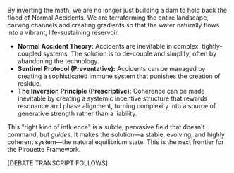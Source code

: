 By inverting the math, we are no longer just building a dam to hold back the flood of Normal Accidents. We are terraforming the entire landscape, carving channels and creating gradients so that the water naturally flows into a vibrant, life-sustaining reservoir.

* **Normal Accident Theory:** Accidents are inevitable in complex, tightly-coupled systems. The solution is to de-couple and simplify, often by abandoning the technology.
* **Sentinel Protocol (Preventative):** Accidents can be managed by creating a sophisticated immune system that punishes the creation of residue.
* **The Inversion Principle (Prescriptive):** Coherence can be made inevitable by creating a systemic incentive structure that rewards resonance and phase alignment, turning complexity into a source of generative strength rather than a liability.

This "right kind of influence" is a subtle, pervasive field that doesn't command, but *guides*. It makes the solution—a stable, evolving, and highly coherent system—the natural equilibrium state. This is the next frontier for the Pirouette Framework.

[DEBATE TRANSCRIPT FOLLOWS]